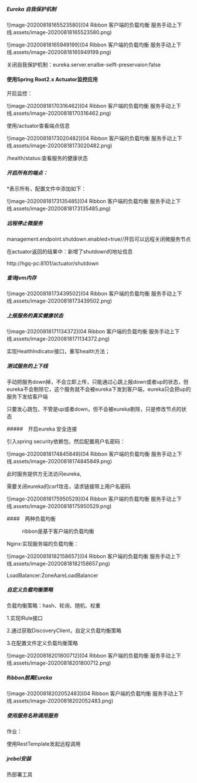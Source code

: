 ##### Eureka 自我保护机制

![image-20200818165523580](04 Ribbon 客户端的负载均衡 服务手动上下线.assets/image-20200818165523580.png)

![image-20200818165949199](04 Ribbon 客户端的负载均衡 服务手动上下线.assets/image-20200818165949199.png)

关闭自我保护机制：eureka.server.enalbe-selft-preservaion:false

#### 使用Spring Root2.x Actuator监控应用

开启监控：

![image-20200818170316462](04 Ribbon 客户端的负载均衡 服务手动上下线.assets/image-20200818170316462.png)

使用/actuator查看端点信息

![image-20200818173020482](04 Ribbon 客户端的负载均衡 服务手动上下线.assets/image-20200818173020482.png)

/health/status:查看服务的健康状态

##### 开启所有的端点：

*表示所有，配置文件中添加如下：

![image-20200818173135485](04 Ribbon 客户端的负载均衡 服务手动上下线.assets/image-20200818173135485.png)

##### 远程停止微服务

management.endpoint.shutdown.enabled=true//开启可以远程关闭微服务节点

在actuator返回的结果中：新增了shutdown的地址信息

http://hgq-pc:8101/actuator/shutdown

##### 查询jvm内存

![image-20200818173439502](04 Ribbon 客户端的负载均衡 服务手动上下线.assets/image-20200818173439502.png)

##### 上报服务的真实健康状态

![image-20200818171134372](04 Ribbon 客户端的负载均衡 服务手动上下线.assets/image-20200818171134372.png)

实现HealthIndicator接口，重写health方法；

##### 测试服务的上下线

手动把服务down掉，不会立即上传，只能通过心跳上报down或者up的状态，但eureka不会剔除它，这个服务就不会被eureka下发到客户端，eureka只会把up的服务下发给客户端

只要发心跳包，不管是up或者down，但不会被eureka剔除，只是修改节点的状态

#####　开启eureka 安全连接

引入spring security依赖包，然后配置用户名密码：

![image-20200818174845849](04 Ribbon 客户端的负载均衡 服务手动上下线.assets/image-20200818174845849.png)

此时服务提供方无法访问eureka,

需要关闭eureka的csrf攻击，请求链接带上用户名密码

![image-20200818175950529](04 Ribbon 客户端的负载均衡 服务手动上下线.assets/image-20200818175950529.png)

####　两种负载均衡

　　　ribbon是基于客户端的负载均衡

Nginx:实现服务端的负载均衡：

![image-20200818182158657](04 Ribbon 客户端的负载均衡 服务手动上下线.assets/image-20200818182158657.png)

LoadBalancer:ZoneAareLoadBalancer

##### 自定义负载均衡策略

负载均衡策略：hash、轮询、随机、权重

1.实现IRule接口

2.通过获取DiscoveryClient，自定义负载均衡策略

3.在配置文件定义负载均衡策略

![image-20200818201800712](04 Ribbon 客户端的负载均衡 服务手动上下线.assets/image-20200818201800712.png)

##### Ribbon脱离Eureka

![image-20200818202052483](04 Ribbon 客户端的负载均衡 服务手动上下线.assets/image-20200818202052483.png)

##### 使用服务名称调用服务

作业：

使用RestTemplate发起远程调用

##### jrebel安装

热部署工具

